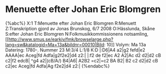 # Menuette efter Johan Eric Blomgren

{%abc%}
X:1
T:Menuette efter Johan Eric Blomgren
R:Menuett
Z:Transkription gjord av Jonas Brunskog, 6/7 2008
O:Hässlunda, Skåne
S:efter Johan Eric Blomgren
N:Folkmusikkommissionens notsamling, [[http://www.smus.se/earkiv/fmk/browselarge.php?lang=sw&katalogid=Ma+13a&bildnr=00010|Bild: 10]] Volym: Ma 13a Datering: 1780-. Nummer 23
M:3/4
L:1/8
K:D
|:D6|A4 a2|g2 fefd|e2 AAAA|ec Aceg|fd Adfa|g2f2e2|d4 z2:|
|:f2 de f2|ec A2 A2|Ac d2 d2|d2 cB c2|f2 edcB| ^g4 a2|(cB/A/) B4|A6|
A2B2 =c2|=c2 BA B2| B2 c2 d2|d2 cB c2|ec Aceg|fd Adfa|Ag f2e2|d4 z2:|
{%endabc%}


